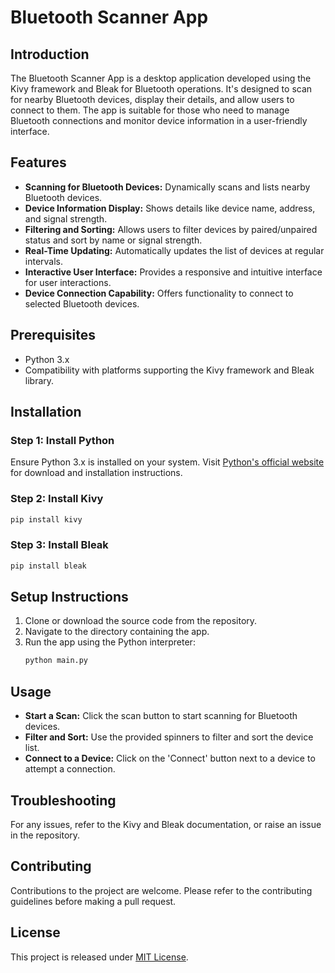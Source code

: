
# Bluetooth Scanner App

## Introduction
The Bluetooth Scanner App is a desktop application developed using the Kivy framework and Bleak for Bluetooth operations. It's designed to scan for nearby Bluetooth devices, display their details, and allow users to connect to them. The app is suitable for those who need to manage Bluetooth connections and monitor device information in a user-friendly interface.

## Features
- **Scanning for Bluetooth Devices:** Dynamically scans and lists nearby Bluetooth devices.
- **Device Information Display:** Shows details like device name, address, and signal strength.
- **Filtering and Sorting:** Allows users to filter devices by paired/unpaired status and sort by name or signal strength.
- **Real-Time Updating:** Automatically updates the list of devices at regular intervals.
- **Interactive User Interface:** Provides a responsive and intuitive interface for user interactions.
- **Device Connection Capability:** Offers functionality to connect to selected Bluetooth devices.

## Prerequisites
- Python 3.x
- Compatibility with platforms supporting the Kivy framework and Bleak library.

## Installation

### Step 1: Install Python
Ensure Python 3.x is installed on your system. Visit [Python's official website](https://www.python.org/downloads/) for download and installation instructions.

### Step 2: Install Kivy
```bash
pip install kivy
```

### Step 3: Install Bleak
```bash
pip install bleak
```

## Setup Instructions
1. Clone or download the source code from the repository.
2. Navigate to the directory containing the app.
3. Run the app using the Python interpreter:
   ```bash
   python main.py
   ```

## Usage
- **Start a Scan:** Click the scan button to start scanning for Bluetooth devices.
- **Filter and Sort:** Use the provided spinners to filter and sort the device list.
- **Connect to a Device:** Click on the 'Connect' button next to a device to attempt a connection.

## Troubleshooting
For any issues, refer to the Kivy and Bleak documentation, or raise an issue in the repository.

## Contributing
Contributions to the project are welcome. Please refer to the contributing guidelines before making a pull request.

## License
This project is released under [MIT License](https://opensource.org/licenses/MIT).
